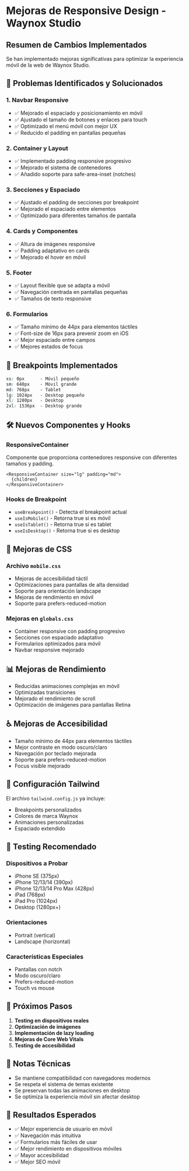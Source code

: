 # Mejoras de Responsive Design - Waynox Studio

## Resumen de Cambios Implementados

Se han implementado mejoras significativas para optimizar la experiencia móvil de la web de Waynox Studio.

## 🎯 Problemas Identificados y Solucionados

### 1. **Navbar Responsive**
- ✅ Mejorado el espaciado y posicionamiento en móvil
- ✅ Ajustado el tamaño de botones y enlaces para touch
- ✅ Optimizado el menú móvil con mejor UX
- ✅ Reducido el padding en pantallas pequeñas

### 2. **Container y Layout**
- ✅ Implementado padding responsive progresivo
- ✅ Mejorado el sistema de contenedores
- ✅ Añadido soporte para safe-area-inset (notches)

### 3. **Secciones y Espaciado**
- ✅ Ajustado el padding de secciones por breakpoint
- ✅ Mejorado el espaciado entre elementos
- ✅ Optimizado para diferentes tamaños de pantalla

### 4. **Cards y Componentes**
- ✅ Altura de imágenes responsive
- ✅ Padding adaptativo en cards
- ✅ Mejorado el hover en móvil

### 5. **Footer**
- ✅ Layout flexible que se adapta a móvil
- ✅ Navegación centrada en pantallas pequeñas
- ✅ Tamaños de texto responsive

### 6. **Formularios**
- ✅ Tamaño mínimo de 44px para elementos táctiles
- ✅ Font-size de 16px para prevenir zoom en iOS
- ✅ Mejor espaciado entre campos
- ✅ Mejores estados de focus

## 📱 Breakpoints Implementados

```css
xs: 0px      - Móvil pequeño
sm: 640px    - Móvil grande
md: 768px    - Tablet
lg: 1024px   - Desktop pequeño
xl: 1280px   - Desktop
2xl: 1536px  - Desktop grande
```

## 🛠️ Nuevos Componentes y Hooks

### ResponsiveContainer
Componente que proporciona contenedores responsive con diferentes tamaños y padding.

```tsx
<ResponsiveContainer size="lg" padding="md">
  {children}
</ResponsiveContainer>
```

### Hooks de Breakpoint
- `useBreakpoint()` - Detecta el breakpoint actual
- `useIsMobile()` - Retorna true si es móvil
- `useIsTablet()` - Retorna true si es tablet
- `useIsDesktop()` - Retorna true si es desktop

## 🎨 Mejoras de CSS

### Archivo `mobile.css`
- Mejoras de accesibilidad táctil
- Optimizaciones para pantallas de alta densidad
- Soporte para orientación landscape
- Mejoras de rendimiento en móvil
- Soporte para prefers-reduced-motion

### Mejoras en `globals.css`
- Container responsive con padding progresivo
- Secciones con espaciado adaptativo
- Formularios optimizados para móvil
- Navbar responsive mejorado

## 📊 Mejoras de Rendimiento

- Reducidas animaciones complejas en móvil
- Optimizadas transiciones
- Mejorado el rendimiento de scroll
- Optimización de imágenes para pantallas Retina

## ♿ Mejoras de Accesibilidad

- Tamaño mínimo de 44px para elementos táctiles
- Mejor contraste en modo oscuro/claro
- Navegación por teclado mejorada
- Soporte para prefers-reduced-motion
- Focus visible mejorado

## 🔧 Configuración Tailwind

El archivo `tailwind.config.js` ya incluye:
- Breakpoints personalizados
- Colores de marca Waynox
- Animaciones personalizadas
- Espaciado extendido

## 📱 Testing Recomendado

### Dispositivos a Probar
- iPhone SE (375px)
- iPhone 12/13/14 (390px)
- iPhone 12/13/14 Pro Max (428px)
- iPad (768px)
- iPad Pro (1024px)
- Desktop (1280px+)

### Orientaciones
- Portrait (vertical)
- Landscape (horizontal)

### Características Especiales
- Pantallas con notch
- Modo oscuro/claro
- Prefers-reduced-motion
- Touch vs mouse

## 🚀 Próximos Pasos

1. **Testing en dispositivos reales**
2. **Optimización de imágenes**
3. **Implementación de lazy loading**
4. **Mejoras de Core Web Vitals**
5. **Testing de accesibilidad**

## 📝 Notas Técnicas

- Se mantiene compatibilidad con navegadores modernos
- Se respeta el sistema de temas existente
- Se preservan todas las animaciones en desktop
- Se optimiza la experiencia móvil sin afectar desktop

## 🎯 Resultados Esperados

- ✅ Mejor experiencia de usuario en móvil
- ✅ Navegación más intuitiva
- ✅ Formularios más fáciles de usar
- ✅ Mejor rendimiento en dispositivos móviles
- ✅ Mayor accesibilidad
- ✅ Mejor SEO móvil

